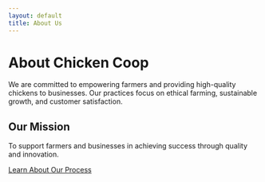 ```yaml
---
layout: default
title: About Us
---
```


# About Chicken Coop

We are committed to empowering farmers and providing high-quality chickens to businesses. Our practices focus on ethical farming, sustainable growth, and customer satisfaction.

## Our Mission
To support farmers and businesses in achieving success through quality and innovation.

[Learn About Our Process](our-process.html)
